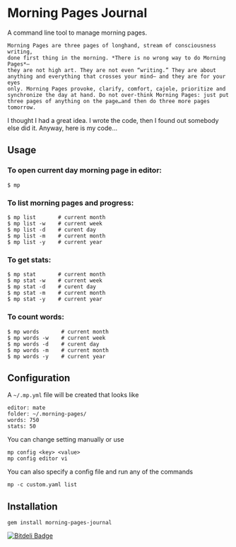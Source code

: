 Morning Pages Journal
=====================

A command line tool to manage morning pages.

    Morning Pages are three pages of longhand, stream of consciousness writing,
    done first thing in the morning. *There is no wrong way to do Morning Pages*–
    they are not high art. They are not even “writing.” They are about
    anything and everything that crosses your mind– and they are for your eyes
    only. Morning Pages provoke, clarify, comfort, cajole, prioritize and
    synchronize the day at hand. Do not over-think Morning Pages: just put
    three pages of anything on the page…and then do three more pages tomorrow.
    
I thought I had a great idea. I wrote the code, then I found out somebody else did it. Anyway, here is my code...

Usage
-----

### To open current day morning page in editor:

    $ mp

### To list morning pages and progress:
    
    $ mp list       # current month
    $ mp list -w    # current week
    $ mp list -d    # curent day
    $ mp list -m    # current month
    $ mp list -y    # current year

### To get stats:

    $ mp stat       # current month
    $ mp stat -w    # current week
    $ mp stat -d    # curent day
    $ mp stat -m    # current month
    $ mp stat -y    # current year
    
### To count words:

    $ mp words       # current month
    $ mp words -w    # current week
    $ mp words -d    # curent day
    $ mp words -m    # current month
    $ mp words -y    # current year

Configuration
-------------

A  `~/.mp.yml` file will be created that looks like

    editor: mate
    folder: ~/.morning-pages/
    words: 750
    stats: 50

You can change setting manually or use 

    mp config <key> <value>
    mp config editor vi 
    
You can also specify a config file and run any of the commands

    mp -c custom.yaml list
    

Installation
------------

    gem install morning-pages-journal


[![Bitdeli Badge](https://d2weczhvl823v0.cloudfront.net/fddayan/morning-pages-journal/trend.png)](https://bitdeli.com/free "Bitdeli Badge")

